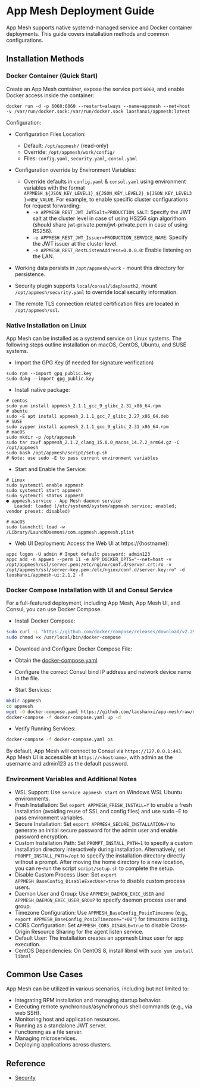 # App Mesh Deployment Guide

App Mesh supports native systemd-managed service and Docker container deployments. This guide covers installation methods and common configurations.

## Installation Methods

### Docker Container (Quick Start)

Create an App Mesh container, expose the service port `6060`, and enable Docker access inside the container:

```shell
docker run -d -p 6060:6060 --restart=always --name=appmesh --net=host -v /var/run/docker.sock:/var/run/docker.sock laoshanxi/appmesh:latest
```

Configuration:

- Configuration Files Location:
  - Default: `/opt/appmesh/` (read-only)
  - Override: `/opt/appmesh/work/config/`
  - Files: `config.yaml`, `security.yaml`, `consul.yaml`

- Configuration override by Environment Variables:
  - Override defaults in `config.yaml` & `consul.yaml` using environment variables with the format `APPMESH_${JSON_KEY_LEVEL1}_${JSON_KEY_LEVEL2}_${JSON_KEY_LEVEL3}=NEW_VALUE`. For example, to enable specific cluster configurations for request forwarding:
    - `-e APPMESH_REST_JWT_JWTSalt=PRODUCTION_SALT`: Specify the JWT salt at the cluster level in case of using HS256 sign algorithom (should share jwt-private.pem/jwt-private.pem in case of using RS256).
    - `-e APPMESH_REST_JWT_Issuer=PRODUCTION_SERVICE_NAME`: Specify the JWT issuer at the cluster level.
    - `-e APPMESH_REST_RestListenAddress=0.0.0.0`: Enable listening on the LAN.

- Working data persists in `/opt/appmesh/work` - mount this directory for persistence.

- Security plugin supports `local`/`consul`/`ldap`/`oauth2`, mount `/opt/appmesh/security.yaml` to override local security information.

- The remote TLS connection related certification files are located in `/opt/appmesh/ssl`.

### Native Installation on Linux

App Mesh can be installed as a systemd service on Linux systems. The following steps outline installation on macOS, CentOS, Ubuntu, and SUSE systems.

- Import the GPG Key (if needed for signature verification)

```shell
sudo rpm --import gpg_public.key
sudo dpkg --import gpg_public.key
```

- Install native package:

```shell
# centos
sudo yum install appmesh_2.1.1_gcc_9_glibc_2.31_x86_64.rpm
# ubuntu
sudo -E apt install appmesh_2.1.1_gcc_7_glibc_2.27_x86_64.deb
# SUSE
sudo zypper install appmesh_2.1.1_gcc_9_glibc_2.31_x86_64.rpm
# macOS
sudo mkdir -p /opt/appmesh
sudo tar zxvf appmesh_2.1.2_clang_15.0.0_macos_14.7.2_arm64.gz -C /opt/appmesh
sudo bash /opt/appmesh/script/setup.sh
# Note: use sudo -E to pass current environment variables
```

- Start and Enable the Service:

```shell
# Linux
sudo systemctl enable appmesh
sudo systemctl start appmesh
sudo systemctl status appmesh
● appmesh.service - App Mesh daemon service
   Loaded: loaded (/etc/systemd/system/appmesh.service; enabled; vendor preset: disabled)

# macOS
sudo launchctl load -w /Library/LaunchDaemons/com.appmesh.appmesh.plist
```

- Web UI Deployment: Access the Web UI at https://{hostname}:

```shell
appc logon -U admin # Input default password: admin123
appc add -n appweb --perm 11 -e APP_DOCKER_OPTS="--net=host -v /opt/appmesh/ssl/server.pem:/etc/nginx/conf.d/server.crt:ro -v /opt/appmesh/ssl/server-key.pem:/etc/nginx/conf.d/server.key:ro" -d laoshanxi/appmesh-ui:2.1.2 -f
```

### Docker Compose Installation with UI and Consul Service

For a full-featured deployment, including App Mesh, App Mesh UI, and Consul, you can use Docker Compose.

- Install Docker Compose:

```bash
sudo curl -L "https://github.com/docker/compose/releases/download/v2.29.2/docker-compose-$(uname -s)-$(uname -m)" -o /usr/local/bin/docker-compose
sudo chmod +x /usr/local/bin/docker-compose
```

- Download and Configure Docker Compose File:

- Obtain the [docker-compose.yaml](https://github.com/laoshanxi/app-mesh/raw/main/script/docker-compose.yaml).
- Configure the correct Consul bind IP address and network device name in the file.

- Start Services:

```bash
mkdir appmesh
cd appmesh
wget -O docker-compose.yaml https://github.com/laoshanxi/app-mesh/raw/main/script/docker-compose.yaml
docker-compose -f docker-compose.yaml up -d
```

- Verify Running Services:

```bash
docker-compose -f docker-compose.yaml ps
```

By default, App Mesh will connect to Consul via `https://127.0.0.1:443`. App Mesh UI is accessible at `https://<hostname>`, with admin as the username and admin123 as the default password.

### Environment Variables and Additional Notes

- WSL Support: Use `service appmesh start` on Windows WSL Ubuntu environments.
- Fresh Installation: Set `export APPMESH_FRESH_INSTALL=Y` to enable a fresh installation (avoiding reuse of SSL and config files) and use sudo -E to pass environment variables.
- Secure Installation: Set `export APPMESH_SECURE_INSTALLATION=Y` to generate an initial secure password for the admin user and enable password encryption.
- Custom Installation Path: Set `PROMPT_INSTALL_PATH=1` to specify a custom installation directory interactively during installation. Alternatively, set `PROMPT_INSTALL_PATH=/opt` to specify the installation directory directly without a prompt. After moving the home directory to a new location, you can re-run the script `script/setup.sh` to complete the setup.
- Disable Custom Process User: Set `export APPMESH_BaseConfig_DisableExecUser=true` to disable custom process users.
- Daemon User and Group: Use `APPMESH_DAEMON_EXEC_USER` and `APPMESH_DAEMON_EXEC_USER_GROUP` to specify daemon process user and group.
- Timezone Configuration: Use `APPMESH_BaseConfig_PosixTimezone` (e.g., `export APPMESH_BaseConfig_PosixTimezone="+08"`) for timezone setting.
- CORS Configuration: Set `APPMESH_CORS_DISABLE=true` to disable Cross-Origin Resource Sharing for the agent listen service.
- Default User: The installation creates an appmesh Linux user for app execution.
- CentOS Dependencies: On CentOS 8, install libnsl with `sudo yum install libnsl`

## Common Use Cases

App Mesh can be utilized in various scenarios, including but not limited to:

- Integrating RPM installation and managing startup behavior.
- Executing remote synchronous/asynchronous shell commands (e.g., via web SSH).
- Monitoring host and application resources.
- Running as a standalone JWT server.
- Functioning as a file server.
- Managing microservices.
- Deploying applications across clusters.

## Reference

- [Security](https://app-mesh.readthedocs.io/en/latest/Security.html)

